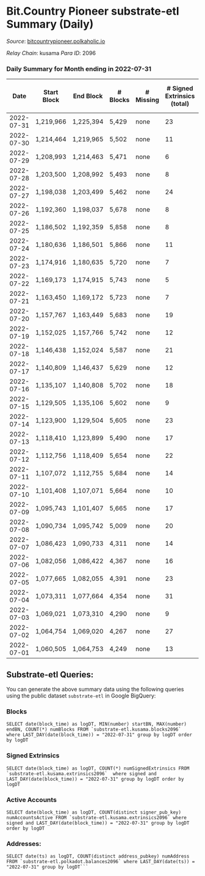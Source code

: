 # Bit.Country Pioneer substrate-etl Summary (Daily)

_Source_: [bitcountrypioneer.polkaholic.io](https://bitcountrypioneer.polkaholic.io)

*Relay Chain*: kusama
*Para ID*: 2096



### Daily Summary for Month ending in 2022-07-31


| Date | Start Block | End Block | # Blocks | # Missing | # Signed Extrinsics (total) | # Active Accounts | # Addresses with Balances | # Events | # Transfers | # XCM Transfers In | # XCM Transfers Out |
| ---- | ----------- | --------- | -------- | --------- | --------------------------- | ----------------- | ------------------------- | -------- | ----------- | ------------------ | ------------------- |
| 2022-07-31 | 1,219,966 | 1,225,394 | 5,429 | none  | 23 | 19 | 16,851 | 11,975 | 708  |   |   |
| 2022-07-30 | 1,214,464 | 1,219,965 | 5,502 | none  | 11 | 8 | 16,851 | 11,792 | 444  |   |   |
| 2022-07-29 | 1,208,993 | 1,214,463 | 5,471 | none  | 6 | 4 | 16,851 | 11,418 | 165  |   |   |
| 2022-07-28 | 1,203,500 | 1,208,992 | 5,493 | none  | 8 | 6 | 16,851 | 11,582 | 274  |   |   |
| 2022-07-27 | 1,198,038 | 1,203,499 | 5,462 | none  | 24 | 19 | 16,851 | 12,106 | 767  |   |   |
| 2022-07-26 | 1,192,360 | 1,198,037 | 5,678 | none  | 8 | 8 | 16,851 | 12,516 | 529  |   |   |
| 2022-07-25 | 1,186,502 | 1,192,359 | 5,858 | none  | 8 | 7 | 16,801 | 12,345 | 289  |   |   |
| 2022-07-24 | 1,180,636 | 1,186,501 | 5,866 | none  | 11 | 11 | 16,801 | 12,617 | 523  |   |   |
| 2022-07-23 | 1,174,916 | 1,180,635 | 5,720 | none  | 7 | 7 | 16,801 | 12,070 | 302  |   |   |
| 2022-07-22 | 1,169,173 | 1,174,915 | 5,743 | none  | 5 | 5 | 16,801 | 12,058 | 251  |   |   |
| 2022-07-21 | 1,163,450 | 1,169,172 | 5,723 | none  | 7 | 6 | 16,801 | 12,015 | 237  |   |   |
| 2022-07-20 | 1,157,767 | 1,163,449 | 5,683 | none  | 19 | 17 | 16,801 | 12,369 | 605  |   |   |
| 2022-07-19 | 1,152,025 | 1,157,766 | 5,742 | none  | 12 | 12 | 16,801 | 12,300 | 460  |   |   |
| 2022-07-18 | 1,146,438 | 1,152,024 | 5,587 | none  | 21 | 15 | 16,801 | 12,447 | 839 ($0.016) | 2 ($0.07) | 1 ($0.37) |
| 2022-07-17 | 1,140,809 | 1,146,437 | 5,629 | none  | 12 | 11 | 16,798 | 12,249 | 637  |   |   |
| 2022-07-16 | 1,135,107 | 1,140,808 | 5,702 | none  | 18 | 16 | 16,798 | 12,113 | 429  |   |   |
| 2022-07-15 | 1,129,505 | 1,135,106 | 5,602 | none  | 9 | 8 | 16,747 | 11,532 |   |   |   |
| 2022-07-14 | 1,123,900 | 1,129,504 | 5,605 | none  | 23 | 19 | 16,747 | 11,603 |   |   |   |
| 2022-07-13 | 1,118,410 | 1,123,899 | 5,490 | none  | 17 | 16 | 16,747 | 11,341 |   |   |   |
| 2022-07-12 | 1,112,756 | 1,118,409 | 5,654 | none  | 22 | 16 | 16,747 | 11,698 |   |   |   |
| 2022-07-11 | 1,107,072 | 1,112,755 | 5,684 | none  | 14 | 12 | 16,747 | 11,709 | 51  |   |   |
| 2022-07-10 | 1,101,408 | 1,107,071 | 5,664 | none  | 10 | 9 | 16,747 | 11,796 | 621  |   |   |
| 2022-07-09 | 1,095,743 | 1,101,407 | 5,665 | none  | 17 | 14 | 16,647 | 12,086 | 671  |   |   |
| 2022-07-08 | 1,090,734 | 1,095,742 | 5,009 | none  | 20 | 13 | 16,647 | 10,810 | 688  |   |   |
| 2022-07-07 | 1,086,423 | 1,090,733 | 4,311 | none  | 14 | 10 | 16,647 | 9,213 | 517  |   |   |
| 2022-07-06 | 1,082,056 | 1,086,422 | 4,367 | none  | 16 | 11 | 16,647 | 9,383 | 569  |   |   |
| 2022-07-05 | 1,077,665 | 1,082,055 | 4,391 | none  | 23 | 14 | 16,647 | 9,537 | 638  |   |   |
| 2022-07-04 | 1,073,311 | 1,077,664 | 4,354 | none  | 31 | 25 | 16,647 | 10,018 | 1,157  |   |   |
| 2022-07-03 | 1,069,021 | 1,073,310 | 4,290 | none  | 9 | 8 | 16,647 | 8,992 | 363  |   |   |
| 2022-07-02 | 1,064,754 | 1,069,020 | 4,267 | none  | 27 | 17 | 16,647 | 9,440 | 767  |   |   |
| 2022-07-01 | 1,060,505 | 1,064,753 | 4,249 | none  | 13 | 12 | 16,647 | 9,112 | 645  |   |   |

## Substrate-etl Queries:
You can generate the above summary data using the following queries using the public dataset `substrate-etl` in Google BigQuery:


### Blocks
```
SELECT date(block_time) as logDT, MIN(number) startBN, MAX(number) endBN, COUNT(*) numBlocks FROM `substrate-etl.kusama.blocks2096`  where LAST_DAY(date(block_time)) = "2022-07-31" group by logDT order by logDT
```


### Signed Extrinsics
```
SELECT date(block_time) as logDT, COUNT(*) numSignedExtrinsics FROM `substrate-etl.kusama.extrinsics2096`  where signed and LAST_DAY(date(block_time)) = "2022-07-31" group by logDT order by logDT
```


### Active Accounts
```
SELECT date(block_time) as logDT, COUNT(distinct signer_pub_key) numAccountsActive FROM `substrate-etl.kusama.extrinsics2096` where signed and LAST_DAY(date(block_time)) = "2022-07-31" group by logDT order by logDT
```


### Addresses:
```
SELECT date(ts) as logDT, COUNT(distinct address_pubkey) numAddress FROM `substrate-etl.polkadot.balances2096` where LAST_DAY(date(ts)) = "2022-07-31" group by logDT```


